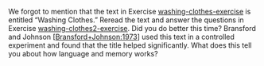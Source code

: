 

We forgot to mention that the text in
Exercise <a class="exerciseRef" href="{{ site.baseurl }}/nlp-english-exercises/ex_1/">washing-clothes-exercise</a> is entitled “Washing
Clothes.” Reread the text and answer the questions in
Exercise <a class="exerciseRef" href="{{ site.baseurl }}/nlp-english-exercises/ex_17/">washing-clothes2-exercise</a>. Did you do better
this time? Bransford and Johnson [<a class="paperRef"  title="" href="">Bransford+Johnson:1973</a>] used this
text in a controlled experiment and found that the title helped
significantly. What does this tell you about how language and memory
works?
